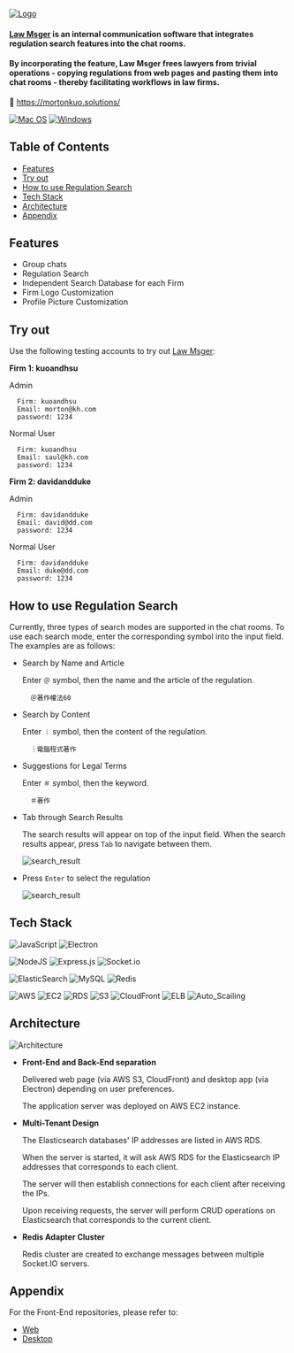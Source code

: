 [![Logo](https://mortonkuo.solutions/github_images/logo.png)](https://mortonkuo.solutions/)

#### [Law Msger](https://mortonkuo.solutions) is an internal communication software that integrates regulation search features into the chat rooms.

#### By incorporating the feature, Law Msger frees lawyers from trivial operations - copying regulations from web pages and pasting them into chat rooms - thereby facilitating workflows in law firms.

:link: https://mortonkuo.solutions/

[![Mac OS](https://img.shields.io/badge/mac%20os-000000?style=for-the-badge&logo=apple&logoColor=white)](https://github.com/morkuo/LawMsger_desktop/releases/download/1.0.0/Law.Msger_mac.zip)
[![Windows](https://img.shields.io/badge/Windows-0078D6?style=for-the-badge&logo=windows&logoColor=white)](https://github.com/morkuo/LawMsger_desktop/releases/download/1.0.0/Law.Msger_win.zip)

## Table of Contents

- [Features](https://github.com/morkuo/LawMsger#features)
- [Try out](https://github.com/morkuo/LawMsger#try-out)
- [How to use Regulation Search](https://github.com/morkuo/LawMsger#how-to-use-regulation-search)
- [Tech Stack](https://github.com/morkuo/LawMsger#tech-stack)
- [Architecture](https://github.com/morkuo/LawMsger#architecture)
- [Appendix](https://github.com/morkuo/LawMsger#appendix)

## Features

- Group chats
- Regulation Search
- Independent Search Database for each Firm
- Firm Logo Customization
- Profile Picture Customization

## Try out

Use the following testing accounts to try out [Law Msger](https://mortonkuo.solutions):

**Firm 1: kuoandhsu**

Admin

```
  Firm: kuoandhsu
  Email: morton@kh.com
  password: 1234
```

Normal User

```
  Firm: kuoandhsu
  Email: saul@kh.com
  password: 1234
```

**Firm 2: davidandduke**

Admin

```
  Firm: davidandduke
  Email: david@dd.com
  password: 1234
```

Normal User

```
  Firm: davidandduke
  Email: duke@dd.com
  password: 1234
```

## How to use Regulation Search

Currently, three types of search modes are supported in the chat rooms.
To use each search mode, enter the corresponding symbol into the input field.
The examples are as follows:

- Search by Name and Article

  Enter `＠` symbol, then the name and the article of the regulation.

        ＠著作權法60

- Search by Content

  Enter `｜` symbol, then the content of the regulation.

        ｜電腦程式著作

- Suggestions for Legal Terms

  Enter `＃` symbol, then the keyword.

        ＃著作

- Tab through Search Results

  The search results will appear on top of the input field. When the search results appear, press `Tab` to navigate between them.

  ![search_result](https://mortonkuo.solutions/github_images/regulation_search.png)

- Press `Enter` to select the regulation

  ![search_result](https://mortonkuo.solutions/github_images/regulation_search_2.png)

## Tech Stack

![JavaScript](https://img.shields.io/badge/javascript-%23323330.svg?style=for-the-badge&logo=javascript&logoColor=%23F7DF1E)
![Electron](https://img.shields.io/badge/Electron-191970?style=for-the-badge&logo=Electron&logoColor=white)

![NodeJS](https://img.shields.io/badge/node.js-6DA55F?style=for-the-badge&logo=node.js&logoColor=white)
![Express.js](https://img.shields.io/badge/express.js-%23404d59.svg?style=for-the-badge&logo=express&logoColor=%2361DAFB)
![Socket.io](https://img.shields.io/badge/Socket.io-black?style=for-the-badge&logo=socket.io&badgeColor=010101)

![ElasticSearch](https://img.shields.io/badge/-ElasticSearch-005571?style=for-the-badge&logo=elasticsearch)
![MySQL](https://img.shields.io/badge/mysql-%2300f.svg?style=for-the-badge&logo=mysql&logoColor=white)
![Redis](https://img.shields.io/badge/redis-%23DD0031.svg?&style=for-the-badge&logo=redis&logoColor=white)

![AWS](https://img.shields.io/badge/Amazon_AWS-232F3E?style=for-the-badge&logo=amazon-aws&logoColor=white)
![EC2](https://img.shields.io/badge/EC2-FF9900?style=for-the-badge&logo=amazonec2&logoColor=white)
![RDS](https://img.shields.io/badge/RDS-527FFF?style=for-the-badge&logo=amazonrds&logoColor=white)
![S3](https://img.shields.io/badge/S3-C9292C?style=for-the-badge&logo=amazons3&logoColor=white)
![CloudFront](https://img.shields.io/badge/CloudFront-A21CDC?style=for-the-badge&logo=amazonaws&logoColor=white)
![ELB](https://img.shields.io/badge/ELB-1D2A6B?style=for-the-badge&logo=amazonaws&logoColor=white)
![Auto_Scailing](https://img.shields.io/badge/Auto_Scaling-D6138F?style=for-the-badge&logo=amazonaws&logoColor=white)

## Architecture

![Architecture](https://mortonkuo.solutions/github_images/Architecture.png)

- **Front-End and Back-End separation**

  Delivered web page (via AWS S3, CloudFront) and desktop app (via Electron) depending on user preferences.

  The application server was deployed on AWS EC2 instance.

- **Multi-Tenant Design**

  The Elasticsearch databases' IP addresses are listed in AWS RDS.

  When the server is started, it will ask AWS RDS for the Elasticsearch IP addresses that corresponds to each client.

  The server will then establish connections for each client after receiving the IPs.

  Upon receiving requests, the server will perform CRUD operations on Elasticsearch that corresponds to the current client.

- **Redis Adapter Cluster**

  Redis cluster are created to exchange messages between multiple Socket.IO servers.

## Appendix

For the Front-End repositories, please refer to:

- [Web](https://github.com/morkuo/LawMsger_frontend)
- [Desktop](https://github.com/morkuo/LawMsger_desktop)
